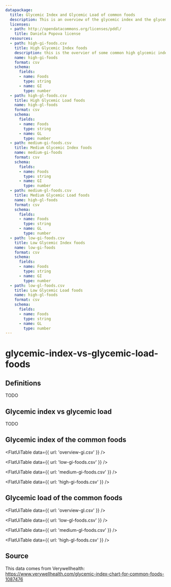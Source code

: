```yaml
---
datapackage:
  title: Glycemic Index and Glycemic Load of common foods
  description: This is an overview of the glycemic index and the glycemic load of the common foods. 
  licenses:
  - path: http://opendatacommons.org/licenses/pddl/
    title: Daniela Popova license 
  resources:
  - path: high-gi-foods.csv
    title: High Glycemic Index foods
    description: this is the overvier of some common high glycemic index foods
    name: high-gi-foods
    format: csv
    schema:
      fields:
      - name: Foods
        type: string
      - name: GI
        type: number
  - path: high-gl-foods.csv
    title: High Glycemic Load foods
    name: high-gl-foods
    format: csv
    schema:
      fields:
      - name: Foods
        type: string
      - name: GL
        type: number
  - path: medium-gi-foods.csv
    title: Medium Glycemic Index foods
    name: medium-gi-foods
    format: csv
    schema:
      fields:
      - name: Foods
        type: string
      - name: GI
        type: number
  - path: medium-gl-foods.csv
    title: Medium Glycemic Load foods
    name: high-gl-foods
    format: csv
    schema:
      fields:
      - name: Foods
        type: string
      - name: GL
        type: number
  - path: low-gi-foods.csv
    title: Low Glycemic Index foods
    name: low-gi-foods
    format: csv
    schema:
      fields:
      - name: Foods
        type: string
      - name: GI
        type: number
  - path: low-gl-foods.csv
    title: Low Glycemic Load foods
    name: high-gl-foods
    format: csv
    schema:
      fields:
      - name: Foods
        type: string
      - name: GL
        type: number
---
```


# glycemic-index-vs-glycemic-load-foods



## Definitions

TODO

## Glycemic index vs glycemic load

TODO

## Glycemic index of the common foods

<FlatUiTable
  data={{
    url: 'overview-gi.csv'
  }}
 />

<FlatUiTable
  data={{
    url: 'low-gi-foods.csv'
  }}
 />

 <FlatUiTable
  data={{
    url: 'medium-gi-foods.csv'
  }}
 />

 <FlatUiTable
  data={{
    url: 'high-gi-foods.csv'
  }}
 />

## Glycemic load of the common foods

<FlatUiTable
  data={{
    url: 'overview-gl.csv'
  }}
 />

<FlatUiTable
  data={{
    url: 'low-gl-foods.csv'
  }}
 />

 <FlatUiTable
  data={{
    url: 'medium-gl-foods.csv'
  }}
 />

 <FlatUiTable
  data={{
    url: 'high-gl-foods.csv'
  }}
 />

## Source

This data comes from Verywellhealth: https://www.verywellhealth.com/glycemic-index-chart-for-common-foods-1087476

